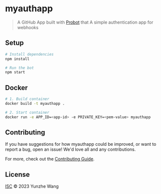 # myauthapp

> A GitHub App built with [Probot](https://github.com/probot/probot) that A simple authentication app for webhooks

## Setup

```sh
# Install dependencies
npm install

# Run the bot
npm start
```

## Docker

```sh
# 1. Build container
docker build -t myauthapp .

# 2. Start container
docker run -e APP_ID=<app-id> -e PRIVATE_KEY=<pem-value> myauthapp
```

## Contributing

If you have suggestions for how myauthapp could be improved, or want to report a bug, open an issue! We'd love all and any contributions.

For more, check out the [Contributing Guide](CONTRIBUTING.md).

## License

[ISC](LICENSE) © 2023 Yunzhe Wang
